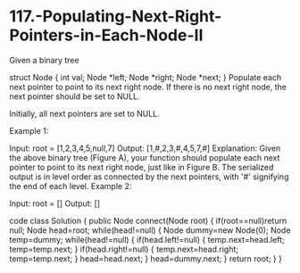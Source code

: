 # 117.-Populating-Next-Right-Pointers-in-Each-Node-II
Given a binary tree

struct Node {
  int val;
  Node *left;
  Node *right;
  Node *next;
}
Populate each next pointer to point to its next right node. If there is no next right node, the next pointer should be set to NULL.

Initially, all next pointers are set to NULL.

 

Example 1:


Input: root = [1,2,3,4,5,null,7]
Output: [1,#,2,3,#,4,5,7,#]
Explanation: Given the above binary tree (Figure A), your function should populate each next pointer to point to its next right node, just like in Figure B. The serialized output is in level order as connected by the next pointers, with '#' signifying the end of each level.
Example 2:

Input: root = []
Output: []


code 
class Solution {
    public Node connect(Node root) {
        if(root==null)return null;
        Node head=root;
        while(head!=null)
        {
            Node dummy=new Node(0);
            Node temp=dummy;
            while(head!=null)
            {
                if(head.left!=null)
                {
                    temp.next=head.left;
                    temp=temp.next;
                }
                if(head.right!=null)
                {
                    temp.next=head.right;
                    temp=temp.next;
                }
                head=head.next;
            }
            head=dummy.next;
        }
        return root;
    }
}
